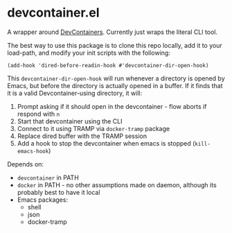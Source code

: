 # devcontainer.el

A wrapper around [DevContainers](https//containers.dev). Currently just wraps the
literal CLI tool.

The best way to use this package is to clone this repo locally, add it to your
load-path, and modify your init scripts with the following:

```elisp
(add-hook 'dired-before-readin-hook #'devcontainer-dir-open-hook)
```

This `devcontainer-dir-open-hook` will run whenever a directory is opened by Emacs,
but before the directory is actually opened in a buffer. If it finds that it is
a valid Devcontainer-using directory, it will:

1. Prompt asking if it should open in the devcontainer - flow aborts if respond with `n`
1. Start that devcontainer using the CLI
1. Connect to it using TRAMP via `docker-tramp` package
1. Replace dired buffer with the TRAMP session
1. Add a hook to stop the devcontainer when emacs is stopped (`kill-emacs-hook`)


Depends on:

- `devcontainer` in PATH
- `docker` in PATH - no other assumptions made on daemon, although its probably 
   best to have it local
- Emacs packages:
  - shell
  - json
  - docker-tramp
